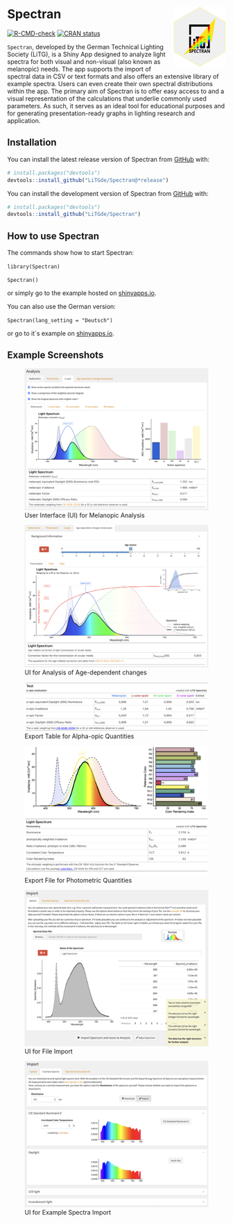 
<!-- README.md is generated from README.Rmd. Please edit that file -->

# Spectran <img src="man/figures/logo.png" align="right" height="139"/>

<!-- badges: start -->

[![R-CMD-check](https://github.com/LiTGde/Spectran/actions/workflows/R-CMD-check.yaml/badge.svg)](https://github.com/LiTGde/Spectran/actions/workflows/R-CMD-check.yaml)
[![CRAN
status](https://www.r-pkg.org/badges/version/Spectran)](https://CRAN.R-project.org/package=Spectran)
<!-- badges: end -->

`Spectran`, developed by the German Technical Lighting Society (LiTG),
is a Shiny App designed to analyze light spectra for both visual and
non-visual (also known as melanopic) needs. The app supports the import
of spectral data in CSV or text formats and also offers an extensive
library of example spectra. Users can even create their own spectral
distributions within the app. The primary aim of Spectran is to offer
easy access to and a visual representation of the calculations that
underlie commonly used parameters. As such, it serves as an ideal tool
for educational purposes and for generating presentation-ready graphs in
lighting research and application.

## Installation

You can install the latest release version of Spectran from
[GitHub](https://github.com/) with:

``` r
# install.packages("devtools")
devtools::install_github("LiTGde/Spectran@*release")
```

You can install the development version of Spectran from
[GitHub](https://github.com/) with:

``` r
# install.packages("devtools")
devtools::install_github("LiTGde/Spectran")
```

## How to use Spectran

The commands show how to start Spectran:

`library(Spectran)`

`Spectran()`

or simply go to the example hosted on
[shinyapps.io](https://litg.shinyapps.io/Spectran_en/).

You can also use the German version:

`Spectran(lang_setting = "Deutsch")`

or go to it´s example on
[shinyapps.io](https://litg.shinyapps.io/Spectran_de/).

## Example Screenshots

<figure>
<img src="man/figures/English/05_Nonvisual_Analysis.png"
alt="User Interface (UI) for Melanopic Analysis" />
<figcaption aria-hidden="true">User Interface (UI) for Melanopic
Analysis</figcaption>
</figure>

<figure>
<img src="man/figures/English/06_Age-dependent_Analysis.png"
alt="UI for Analysis of Age-dependent changes" />
<figcaption aria-hidden="true">UI for Analysis of Age-dependent
changes</figcaption>
</figure>

<figure>
<img src="man/figures/English/09_Table_Export.png"
alt="Export Table for Alpha-opic Quantities" />
<figcaption aria-hidden="true">Export Table for Alpha-opic
Quantities</figcaption>
</figure>

<figure>
<img src="man/figures/English/08_Graph_Export.png"
alt="Export File for Photometric Quantities" />
<figcaption aria-hidden="true">Export File for Photometric
Quantities</figcaption>
</figure>

<figure>
<img src="man/figures/English/01_Import_UI.png"
alt="UI for File Import" />
<figcaption aria-hidden="true">UI for File Import</figcaption>
</figure>

<figure>
<img src="man/figures/English/02_Example_Spectra.png"
alt="UI for Example Spectra Import" />
<figcaption aria-hidden="true">UI for Example Spectra
Import</figcaption>
</figure>
